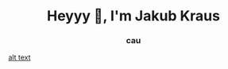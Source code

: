 <h1 align="center">Heyyy 👋, I'm Jakub Kraus</h1>
<h3 align="center">cau</h3>

[alt text]([http://url/to/img.png](https://cdn3.emoji.gg/emojis/2396_boohoo.png))
